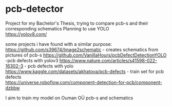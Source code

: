 # pcb-detector
Project for my Bachelor's Thesis, trying to compare pcb-s and their corresponding schematics
Planning to use YOLO  
https://yolov8.com/  

some projects i have found with a similar purpose:
https://github.com/s39674/Image2schematic - creates schematics from pictures of pcb-s
https://github.com/VanillaHours/pcbDefectDetectionYOLO -pcb defects with yolov3
https://www.nature.com/articles/s41598-022-16302-3 - pcb defects with yolo
https://www.kaggle.com/datasets/akhatova/pcb-defects - train set for pcb defects  
https://universe.roboflow.com/component-detection-for-pcb/component-dzbbw


I aim to train my model on Ouman OÜ pcb-s and schematics
